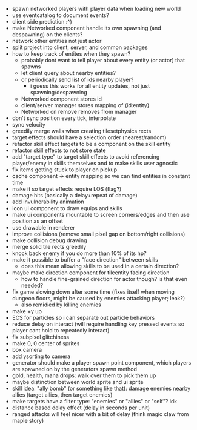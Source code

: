 - spawn networked players with player data when loading new world
- use eventcatalog to document events?
- client side prediction :^)
- make Networked component handle its own spawning (and despawning) on the clients?
- network other entities not just actor
- split project into client, server, and common packages
- how to keep track of entites when they spawn?
  - probably dont want to tell player about every entity (or actor) that spawns
  - let client query about nearby entities?
  - or periodically send list of ids nearby player?
    - i guess this works for all entity updates, not just spawning/despawning
  - Networked component stores id
  - client/server manager stores mapping of {id:entity}
  - Networked on remove removes from manager
- don't sync position every tick, interpolate
- sync velocity
- greedily merge walls when creating tilesetphysics rects
- target effects should have a selection order (nearest/random)
- refactor skill effect targets to be a component on the skill entity
- refactor skill effects to not store state
- add "target type" to target skill effects to avoid referencing player/enemy in skills themselves and to make skills user agnostic
- fix items getting stuck to player on pickup
- cache component -> entity mapping so we can find entities in constant time
- make it so target effects require LOS (flag?)
- damage hits (basically a delay+repeat of damage)
- add invulnerability animation
- icon ui component to draw equips and skills
- make ui components mountable to screen corners/edges and then use position as an offset
- use drawable in renderer
- improve collisions (remove small pixel gap on bottom/right collisions)
- make collision debug drawing
- merge solid tile rects greedily
- knock back enemy if you do more than 10% of its hp?
- make it possible to buffer a "face direction" between skills
  - does this mean allowing skills to be used in a certain direction?
- maybe make direction component for tileentity facing direction
  - how to handle fine-grained direction for actor though? is that even needed?
- fix game slowing down after some time (fixes itself when moving dungeon floors, might be caused by enemies attacking player; leak?)
  - also remidied by killing enemies
- make +y up
- ECS for particles so i can separate out particle behaviors
- reduce delay on interact (will require handling key pressed events so player cant hold to repeatedly interact)
- fix subpixel glitchiness
- make 0, 0 center of sprites
- box camera
- add ysorting to camera
- generator should make a player spawn point component, which players are spawned on by the generators spawn method
- gold, health, mana drops: walk over them to pick them up
- maybe distinction between world sprite and ui sprite
- skill idea: "ally bomb" (or something like that): damage enemies nearby allies (target allies, then target enemies)
- make targets have a filter type: "enemies" or "allies" or "self"? idk
- distance based delay effect (delay in seconds per unit)
- ranged attacks will feel nicer with a bit of delay (think magic claw from maple story)
